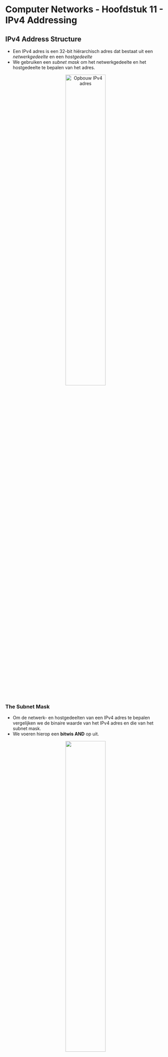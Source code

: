 # Computer Networks - Hoofdstuk 11 - IPv4 Addressing

## IPv4 Address Structure

- Een IPv4 adres is een 32-bit hiërarchisch adres dat bestaat uit een *netwerkgedeelte* en een *hostgedeelte*
- We gebruiken een *subnet mask* om het netwerkgedeelte en het hostgedeelte te bepalen van het adres.

<p align='center'><img src='src/opbouw_ipv4_adres.png' alt='Opbouw IPv4 adres' width='50%'></p>

### The Subnet Mask

- Om de netwerk- en hostgedeelten van een IPv4 adres te bepalen vergelijken we de binaire waarde van het IPv4 adres en die van het subnet mask.
- We voeren hierop een **bitwis AND** op uit.

<p align='center'><img src='src/bepalen_host_en_netwerk_ipv4.png' alt='' width='50%'></p>

### The Prefix Length

- Een prefix-lengte is een eenvoudigere manier om een subnet mask te identificeren.
- Deze prefix-lengte komt overeen met het aantal bits men op 1 een plaats voor het subnet mask.
- Meestal schrijven we deze in een "/"-notatie

<table>
<thead>
<th>Subnet Mask</th>
<th>32-bit Address</th>
<th>Prefix Length</th>
</thead>
<tbody>
<tr>
<td>

`255.0.0.0`

</td>
<td>

`11111111.00000000.00000000.00000000`

</td>
<td>/8</td>
</tr>
<tr>
<td>

`255.255.0.0`

</td>
<td>

`11111111.11111111.00000000.00000000`

</td>
<td>/16</td>
</tr>
<tr>
<td>

`255.255.255.0`

</td>
<td>

`11111111.11111111.11111111.00000000`

</td>
<td>/24</td>
</tr>
<tr>
<td>

`255.255.255.128`

</td>
<td>

`11111111.11111111.11111111.10000000`

</td>
<td>/25</td>
</tr>
<tr>
<td>

`255.255.255.192`

</td>
<td>

`11111111.11111111.11111111.11000000`

</td>
<td>/26</td>
</tr>
<tr>
<td>

`255.255.255.224`

</td>
<td>

`11111111.11111111.11111111.11100000`

</td>
<td>/27</td>
</tr>
<tr>
<td>

`255.255.255.240`

</td>
<td>

`11111111.11111111.11111111.11110000`

</td>
<td>/28</td>
</tr>
<tr>
<td>

`255.255.255.248`

</td>
<td>

`11111111.11111111.11111111.11111000`

</td>
<td>/29</td>
</tr>
<tr>
<td>

`255.255.255.252`

</td>
<td>

`11111111.11111111.11111111.11111100`

</td>
<td>/30</td>
</tr>
</tbody>
</table>

### Determining the Network: Logical AND

We gebruiken een logische EN operator om het netwerk-adres te bepalen.

We voeren deze operatie uit tussen het host IPv4 adres en het subnet mask.

<p align='center'><img src='src/bepalen_netwerk_adres.png' alt='' width='50%'></p>

### Network, Host, and Broadcast Addresses

Binnen elk netwerk zijn er drie type IP adressen:
- het netwerk adres
- het host adres
- het broadcast adres

<p align='center'><img src='src/types_ip_addresses.png' alt='Different types of IP addresses in a network' width='50%'></p>

## IPv4 Unicast, Broadcast and Multicast

> Bij **unicast** wordt er een pakket verstuurd naar één IP adres.

> Bij **broadcast** wordt een pakket  naar alle IP adressen verstuurd

> Bij **multicast** wordt een pakker naar een multicast groep verstuurd.

## Types of IPv4 Address

Zoals beschreven in RFC 1918, zijn publieke IPv4 adressen globaal geroute tussen de verschillende ISP (Internet Service Providers)

- Private IP adressen zijn veel voorkomende blokken IP adressen die vaak door organisaties gebruikt worden om IPv4 adressen te assigneren aan interne hosts.

- Private IPv4 adressen zijn niet uniek en kunnen intern binnen elk netwerk gebruikt worden.

- Private IPv4 adressen kunnen niet publiek geroute worden.

<table>
    <thead>
        <th>Network Address and Prefix</th>
        <th>RFC 1918 Private Address Range</th>
    </thead>
    <tbody>
        <tr>
            <td>10.0.0.0/8</td>
            <td>10.0.0.0 - 10.255.255.255</td>
        </tr>
        <tr>
            <td>172.16.0.0/12</td>
            <td>172.16.0.0 - 172.31.255.255</td>
        </tr>
        <tr>
            <td>192.168.0.0/16</td>
            <td>192.168.255.255</td>
        </tr>
    </tbody>
</table>


### Routing to the Internet

- **Network Address Translation (NAT)** vertaald private IPv4 addressen naar Public IPv4 addressen

- NAT is typische ingeschakeld op de randrouter die de verbinding met het internet maakt.

### Special Use IPv4 Addresses

#### Loopback addresses

`127.0.0.0/8` (`127.0.0.1` tot `127.255.255.254`)

- Vaak wordt er verwezen naar een loopback adres door `127.0.0.1` (localhost)
- Wordt gebruikt op een host om te testen of TCP/IP operationeel is

#### Link-Local addresses

`169.254.0.0/16` (`169.254.0.1` tot `169.254.255.254`)

- Beter bekend als **Automatic Private IP Addressing (APIPA)** adressen of **self-assigned** adressen
- Gebruikt door Windows DHCP clients om zelf IP adressen in te stellen wanneer er geen DHCP servers beschikbaar zijn.

### Legacy Classful Addressing

RFC 790 (1981) heeft de IPv4 addressen toegewezen in volgende klassen:

- Class A: `0.0.0.0/8` tot `127.0.0.0/8`
- Class B: `128.0.0.0/8` tot `191.255.0.0./16`
- Class C: `192.0.0.0/24` tot `223.255.255.0/24`
- Class D: `224.0.0.0` tot `239.0.0.0`
- Class E: `240.0.0.0` tot `255.0.0.0`

Het grote nadeel van klassevol te adresseren is dat verschillende IPv4 adressen verloren gaan.

>[!important]
>Als antwoord op de nadelen van klassevol addresssen werd deze vervangen met klasseloos addresseren, waarbij men geen rekening meer hield met de regels van de klasse A, B en C.

### Assignment of IP Addresses

- Het **Internet Assigned Numbers Authority (IANA)** beheerd en wijst de blokken IPv4 en IPv6 adressen toe aan vijf **Regional Internet Registries (RIR's)**

- RIR's zijn verantwoordelijk voor het toewijzen van IP adressen aan ISP's, die op hun beurt verantwoordelijk zijn voor het doorgeven van kleinere blokken IP adressen aan organisaties of kleinere ISP's.

## Network Segmentation

### Broadcast Domains and Segmentation

- Verschillende protocollen gebruiken broadcast of multicast (bv. ARP gebruikt boradcast om andere toestellen te localiseren, hosts versturen DHCP discover broadcast om een DHCP server terug te vinden.)
- Switches propageren uitzendingen naar alle interfaces behalve de interface waarop ze ontvangen werden

- >[!important]
  >Het enige toestel dat een broadcast kan stopzetten is een router

- Routers verspreiden geen broadcasts
- Elke router interface verbind met een broadcast domein. (broadcasts worden enkel verspreid binnen dat domein)

### Problems with Large Broadcast Domains

- Hosts kunnen binnen een groot broadcast domein onnodige broadcasts genereren en zo een negatieve impact hebben op het netwerk.
- De oplossing om de grootte van het netwerk in te perken en zo kleiner broadcast domeinen aan te maken noemen we **subnetting**.

### Reasons for Segmenting Networks

- Subnetten kan het totale netwerkverkeer verminderen en verbeterd de performantie van het netwerk.
- Het kan gebruikt worden om security policies te implementeren tussen de verschillende subnetten
- Subnetten verminderd het aantal toestellen die geïmpacteerd zijn door onnodig broadcast verkeer
- Subnetten worden ondere andere gebruikt voor:

<table>
<tr>
<td>Location</td>
<td>Group of Function</td>
<td>Device Type</td>
</tr>
<tr>
<td>

<br>
<p align='center'><img src='src/subnetten_location.png' alt='' width='100%'></p>


</td>
<td

<br>
<p align='center'><img src='src/subnetten_function.png' alt='' width='100%'></p>


></td>
<td>

<br>
<p align='center'><img src='src/subnetten_device_type.png' alt='' width='100%'></p>


</td>
</tr>
</table>

## Subnet an IPv4 Network

### Subnet on an Octet Boundary

- Netwerken worden meestal gesubnet op de octetgrens van /8, /16 en /24
- Merk op: het gebruik van langere prefix lengten betekend minder aantal hosts per subnet.

<table>
<thead>
<th>Prefix Length</th>
<th>Subnet Mask</th>
<th>Subnet Mask in Binary (n = network, h = host)</th>
<th># of hosts</th>
</thead>
<tbody>
<tr>
<td>/8</td>
<td>

`255.0.0.0`

</td>
<td>

`nnnnnnnn.hhhhhhhh.hhhhhhhh.hhhhhhhh`
`11111111.00000000.00000000.00000000`

</td>
<td>16 777 214</td>
</tr>
<tr>
<td>/16</td>
<td>

`255.255.0.0`

</td>
<td>

`nnnnnnnn.nnnnnnnn.hhhhhhhh.hhhhhhhh`
`11111111.11111111.00000000.00000000`

</td>
<td>65 534</td>
</tr>
<tr>
<td>/24</td>
<td>

`255.255.255.0`

</td>
<td>

`nnnnnnnn.nnnnnnnn.nnnnnnnn.hhhhhhhh`
`11111111.11111111.11111111.00000000`

</td>
<td>254</td>
</tr>
</tbody>
</table>

#### Subnetting voorbeelden

<p align='center'><img src='src/subnetting_example.png' alt='Voorbeeld Subnetting' width='75%'></p>

We kunnen duidelijk zien dat in het tweeded voorbeeld er meer subnetten aanwezig zijn elk met een minder aantal hosts in het netwerk.

### Subnet within an Octet Boundary

<p align='center'><img src='src/subnetting_within_octet_boundary.png' alt='Subnetting within an octet Boundary' width='75%'></p>

## Subnet a Slash 16 and a Slash 8 Prefix

Onderstaande tabel toont alle mogelijkheden bij het subnetten van een /16 Prefix

<p align='center'><img src='src/subnetting_slash_16.png' alt='Subnetting a /16' width='75%'></p>

### Create 100 Subnets with a Slash 16 prefix

Een subnet kunnen we maken door bits te lenen uit het IP adres.

In onderstaand voorbeeld tonen we hoe we een netwerk met /16 kunnen verdelen in verschillende subnets. We kunnen tot 14 bits lenen. 

<p align='center'><img src='src/subnetting_slash_16_100_subnets.png' alt='' width='50%'></p>

Om te voldoen aan de vereisten (100 subnets) doen we de volgende berekening:

$$ \text{Nodig aantal bits } = {2^x} \text { waar het resultaat > of = nodig aantal bits} $$

## Subnet to Meet Requirements

### Subnet Private versus Public IPv4 Address Space

Bedrijven zullen meestal het volgende hebben:
- **Intranet**: een bedrijfs intern netwerk, meestaal door gebruik te maken van private IPv4 adressen
- **DMZ (Demilitarized Zone)**: De servers van een bedrijf die op het internet gericht zijn. Toestellen in de DMZ gebruiken publieke IPv4 adressen.
- Een bedrijf kan 10.0.0.0/8 gebruiken en subnetten naar /16 of /24

### Minimize Unused Host IPv4 Addresses and Maximise Subnets

Er zijn twee zaken waarmee we moeten rekening houden wanneer we subnetten:
- Het **aantal host adressen** die nodig zijn voor het netwerk
- Het **aantal individuele subnets** die nodig zijn

<p align='center'><img src='src/subnetting_requirements.png' alt='Subnetting requirements' width='50%'></p>

## VLSM

### IPv4 Address Conservation

Stel de volgende infrastructuur voor: 7 subnets zijn nodig (4 LAN's en 3 WAN's) en het grootst aantal host is in gebouw D met 28 hosts.

<p align='center'><img src='src/vlsm_example.png' alt='' width='75%'></p>

Hier zo een /27 mask 8 subnetten voorzien van 30 hosts en dus de infrastructuur ondersteunen. Echter hebben de point-to-point WAN links maar 2 adressen nodig en verliezen we daarom 28 adressen, voor een totaal van 84 ongebruikte adressen.

> Een traditioneel subnetting schema toepassen op deze infrastructuur is niet efficiënt

**VLSM** werd ontwikkeld om het verliezen van IP adressen tegen te gaan door het subnetten van een subnet mogelijk te maken.

Wanner we gebruik maken van VLSM, beginnen we best steeds met het voldoen aan de hostvereisten van het grootste subnet. Hierna subnetten we verder tot we voldoen aan de vereisten van het kleinste subnet.

<p align='center'><img src='src/vlsm_example_with_vlsm.png' alt='' width='75%'></p>

## Structured Design

### IPv4 Network Address Planning

IP netwerkplanning is nodig om een schaalbaar oplossing te voorzien voor een bedrijfsnetwerk.

- Om een IPv4 netwerk adresserings-schema te ontwikkelen moeten we volgende zaken weten:
    - hoeveel subnets zijn nodig
    - hoeveel hosts heeft een specifiek subnet nodig
    - welke tostellen maken onderdeel van een subnet
    - welke delen van het netwerk maken gebruik van private IP-adressen
    - welke delen van het netwerk maken gebruik van public IP-adressen

Onderzoek de netwerkbehoeften van een organisatie en hoe de subnetten gestructureerd moeten zijn.
- Voer een netwerkvereisten studie uit door te kijken naar het volledige netwerk en te bepalen hoe elk deel opgesplits wordt.
- Bepaal hoeveel subnetten nodig zijn en hoeveel hosts elk van deze subnetten zal hebben
- Bepaal de DHCP adress pools en de Laag 2 VLAN pools

### Device Address Assignement

Binnen een netwerk zijn er verschillende type toestellen die adressen nodig hebben:
- **End user clients**: De meeste maken gebruik van DHCP om fouten te beperken en de netwerkteams te ontlasten. IPv6 clients kunnen hun adres krijgen door gebruik te maken van DHCPv6 of SLAAC
- **Servers and peripherals**: Deze zouden best een voorspelbaar statisch IP adres hebben
- **Servers that are accessible from the internet**: Servers moeten een public IPv4 adres hebben, meestal toegankelijk door NAT.
- **Intermediary devices**: Toestellen worden adressen toegewezen voor netwerkbeheer, monitoring en beveiliging.
- **Gateway**: Routers en firewall toestellen zijn gateways voor de hosts in dat netwerk.

> Wanneer je een IP adresserings schema ontwikkeld is het best practise om een verschillende patronen te hebben voor hoe je verschillende toestellen een adres geeft.

